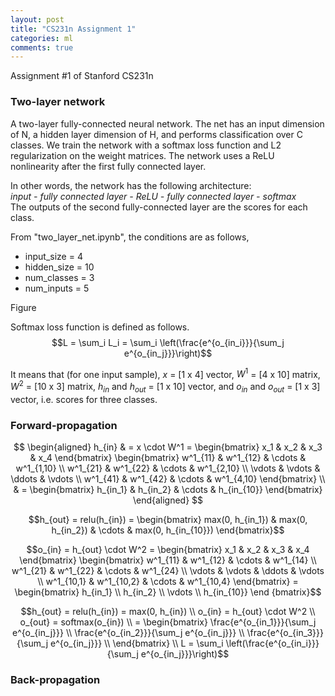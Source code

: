 ```yaml
---
layout: post
title: "CS231n Assignment 1"
categories: ml
comments: true
---
```


Assignment #1 of Stanford CS231n

### Two-layer network
A two-layer fully-connected neural network. The net has an input dimension of N, a hidden layer dimension of H, 
and performs classification over C classes. We train the network with a softmax loss function and L2 regularization on the
weight matrices. The network uses a ReLU nonlinearity after the first fully connected layer.


In other words, the network has the following architecture:  
_input - fully connected layer - ReLU - fully connected layer - softmax_  
The outputs of the second fully-connected layer are the scores for each class.

From "two_layer_net.ipynb", the conditions are as follows,
- input_size = 4
- hidden_size = 10
- num_classes = 3
- num_inputs = 5

Figure


Softmax loss function is defined as follows.  
$$L = \sum_i L_i = \sum_i \left(\frac{e^{o_{in_i}}}{\sum_j e^{o_{in_j}}}\right)$$  

It means that (for one input sample), $x$ = [1 x 4] vector, $W^1$ = [4 x 10] matrix, $W^2$ = [10 x 3] matrix, 
$h_{in}$ and $h_{out}$ = [1 x 10] vector, and $o_{in}$ and $o_{out}$ = [1 x 3] vector, i.e. scores for three classes.  

### Forward-propagation
$$ \begin{aligned}
h_{in} & = x \cdot W^1 = 
\begin{bmatrix}
  x_1 & x_2 & x_3 & x_4 
\end{bmatrix}
\begin{bmatrix}
  w^1_{11} & w^1_{12} & \cdots & w^1_{1,10} \\
  w^1_{21} & w^1_{22} & \cdots & w^1_{2,10} \\
  \vdots & \vdots & \ddots & \vdots \\
  w^1_{41} & w^1_{42} & \cdots & w^1_{4,10}
\end{bmatrix} \\
& = 
\begin{bmatrix}
  h_{in_1} & h_{in_2} & \cdots & h_{in_{10}}
\end{bmatrix} 
\end{aligned} $$

$$h_{out} = relu(h_{in}) = 
\begin{bmatrix}
  max(0, h_{in_1}) & max(0, h_{in_2}) & \cdots & max(0, h_{in_{10}})
\end{bmatrix}$$

$$o_{in} = h_{out} \cdot W^2 =
\begin{bmatrix}
  x_1 & x_2 & x_3 & x_4 
\end{bmatrix}
\begin{bmatrix}
  w^1_{11} & w^1_{12} & \cdots & w^1_{14} \\
  w^1_{21} & w^1_{22} & \cdots & w^1_{24} \\
  \vdots & \vdots & \ddots & \vdots \\
  w^1_{10,1} & w^1_{10,2} & \cdots & w^1_{10,4}
\end{bmatrix} = 
\begin{bmatrix}
  h_{in_1} \\
  h_{in_2} \\
  \vdots \\
  h_{in_{10}}
\end {bmatrix}$$

$$h_{out} = relu(h_{in}) = max(0, h_{in}) \\
o_{in} = h_{out} \cdot W^2 \\
o_{out} = softmax(o_{in}) \\
= \begin{bmatrix}
  \frac{e^{o_{in_1}}}{\sum_j e^{o_{in_j}}} \\
  \frac{e^{o_{in_2}}}{\sum_j e^{o_{in_j}}} \\
  \frac{e^{o_{in_3}}}{\sum_j e^{o_{in_j}}} \\
\end{bmatrix} \\
L = \sum_i \left(\frac{e^{o_{in_i}}}{\sum_j e^{o_{in_j}}}\right)$$

### Back-propagation
